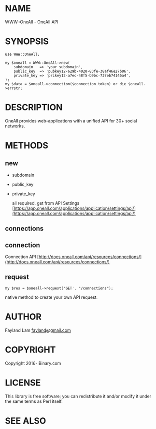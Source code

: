 # NAME

WWW::OneAll - OneAll API

# SYNOPSIS

    use WWW::OneAll;

    my $oneall = WWW::OneAll->new(
        subdomain   => 'your_subdomain',
        public_key  => 'pubkey12-629b-4020-83fe-38af46e27b06',
        private_key => 'prikey12-a7ec-48f5-b9bc-737eb74146a4',
    );
    my $data = $oneall->connection($connection_token) or die $oneall->errstr;

# DESCRIPTION

OneAll provides web-applications with a unified API for 30+ social networks.

# METHODS

## new

- subdomain
- public\_key
- private\_key

    all required. get from API Settings [https://app.oneall.com/applications/application/settings/api/](https://app.oneall.com/applications/application/settings/api/)

## connections

## connection

Connection API [http://docs.oneall.com/api/resources/connections/](http://docs.oneall.com/api/resources/connections/)

## request

    my $res = $oneall->request('GET', "/connections");

native method to create your own API request.

# AUTHOR

Fayland Lam <fayland@gmail.com>

# COPYRIGHT

Copyright 2016- Binary.com

# LICENSE

This library is free software; you can redistribute it and/or modify
it under the same terms as Perl itself.

# SEE ALSO

